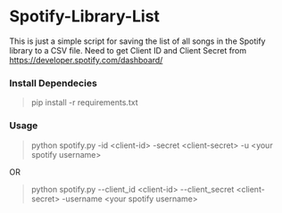 # Spotify-Library-List

This is just a simple script for saving the list of all songs in the Spotify library to a CSV file. 
Need to get Client ID and Client Secret from https://developer.spotify.com/dashboard/

### Install Dependecies
> pip install -r requirements.txt

### Usage
> python spotify.py -id &lt;client-id&gt; -secret &lt;client-secret&gt; -u &lt;your spotify username&gt;

OR 

> python spotify.py --client_id &lt;client-id&gt; --client_secret &lt;client-secret&gt; -username &lt;your spotify username&gt;
